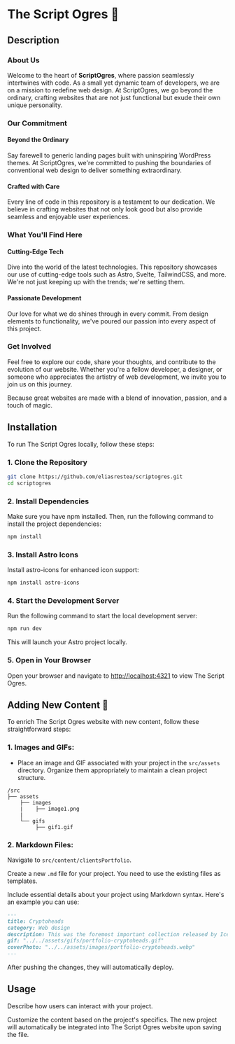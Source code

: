 # The Script Ogres 🚀

## Description

### About Us
Welcome to the heart of **ScriptOgres**, where passion seamlessly intertwines with code. As a small yet dynamic team of developers, we are on a mission to redefine web design. At ScriptOgres, we go beyond the ordinary, crafting websites that are not just functional but exude their own unique personality.

### Our Commitment
#### Beyond the Ordinary
Say farewell to generic landing pages built with uninspiring WordPress themes. At ScriptOgres, we're committed to pushing the boundaries of conventional web design to deliver something extraordinary.

#### Crafted with Care
Every line of code in this repository is a testament to our dedication. We believe in crafting websites that not only look good but also provide seamless and enjoyable user experiences.

### What You'll Find Here
#### Cutting-Edge Tech
Dive into the world of the latest technologies. This repository showcases our use of cutting-edge tools such as Astro, Svelte, TailwindCSS, and more. We're not just keeping up with the trends; we're setting them.

#### Passionate Development
Our love for what we do shines through in every commit. From design elements to functionality, we've poured our passion into every aspect of this project.

### Get Involved
Feel free to explore our code, share your thoughts, and contribute to the evolution of our website. Whether you're a fellow developer, a designer, or someone who appreciates the artistry of web development, we invite you to join us on this journey.

Because great websites are made with a blend of innovation, passion, and a touch of magic.


## Installation

To run The Script Ogres locally, follow these steps:

### 1. Clone the Repository

```bash
git clone https://github.com/eliasrestea/scriptogres.git
cd scriptogres
```

### 2. Install Dependencies

Make sure you have npm installed. Then, run the following command to install the project dependencies:

```bash
npm install
```

### 3. Install Astro Icons

Install astro-icons for enhanced icon support:

```bash
npm install astro-icons
```

### 4. Start the Development Server

Run the following command to start the local development server:

```bash
npm run dev
```

This will launch your Astro project locally.

### 5. Open in Your Browser

Open your browser and navigate to [http://localhost:4321](http://localhost:4321) to view The Script Ogres.

## Adding New Content 📝

To enrich The Script Ogres website with new content, follow these straightforward steps:

### 1. Images and GIFs:

   - Place an image and GIF associated with your project in the `src/assets` directory. Organize them appropriately to maintain a clean project structure.

   ```plaintext
   /src
   ├── assets
       ├── images
       |    ├── image1.png
       |
       └── gifs
            ├── gif1.gif
   ```

### 2. Markdown Files:

Navigate to `src/content/clientsPortfolio`.

Create a new `.md` file for your project. You need to use the existing files as templates.

Include essential details about your project using Markdown syntax. Here's an example you can use:

```markdown
---
title: Cryptoheads
category: Web design
description: This was the foremost important collection released by IceBergNFT and required an especially distinct-looking page. The client was very satisfied with the design, and so was I.   
gif: "../../assets/gifs/portfolio-cryptoheads.gif"
coverPhoto: "../../assets/images/portfolio-cryptoheads.webp"
---
```

After pushing the changes, they will automatically deploy.

## Usage

Describe how users can interact with your project.

Customize the content based on the project's specifics. The new project will automatically be integrated into The Script Ogres website upon saving the file.
